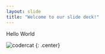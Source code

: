 ```yaml
---
layout: slide
title: "Welcome to our slide deck!"
---
```


Hello World

![codercat](https://octodex.github.com/images/codercat.jpg)
{: .center}
